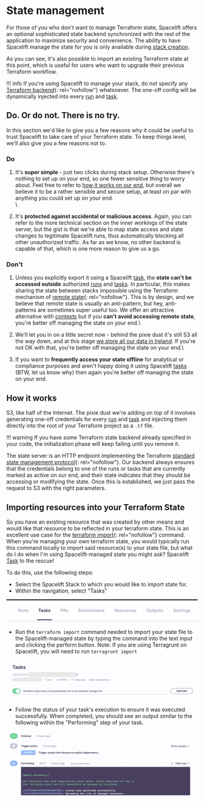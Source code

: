 # State management

For those of you who don't want to manage Terraform state, Spacelift offers an optional sophisticated state backend synchronized with the rest of the application to maximize security and convenience. The ability to have Spacelift manage the state for you is only available during [stack creation](../../concepts/stack/creating-a-stack.md#terraform).

As you can see, it's also possible to import an existing Terraform state at this point, which is useful for users who want to upgrade their previous Terraform workflow.

!!! info
    If you're using Spacelift to manage your stack, do not specify any [Terraform backend](https://www.terraform.io/docs/backends/index.html){: rel="nofollow"} whatsoever. The one-off config will be dynamically injected into every [run](../../concepts/run/) and [task](../../concepts/run/task.md).

## Do. Or do not. There is no try.

In this section we'd like to give you a few reasons why it could be useful to trust Spacelift to take care of your Terraform state. To keep things level, we'll also give you a few reasons not to.

### Do

1. It's **super simple** - just two clicks during stack setup. Otherwise there's nothing to set up on your end, so one fewer sensitive thing to worry about. Feel free to refer to [how it works on our end](state-management.md#how-it-works), but overall we believe it to be a rather sensible and secure setup, at least on par with anything you could set up on your end.\
   \

2. It's **protected against accidental or malicious access**. Again, you can refer to the more technical section on the inner workings of the state server, but the gist is that we're able to map state access and state changes to legitimate Spacelift runs, thus automatically blocking all other unauthorized traffic. As far as we know, no other backend is capable of that, which is one more reason to give us a go.

### Don't

1. Unless you explicitly export it using a Spacelift [task](../../concepts/run/task.md), the **state can't be accessed outside** authorized [runs](../../concepts/run/) and [tasks](../../concepts/run/task.md). In particular, this makes sharing the state between stacks impossible using the Terraform mechanism of [remote state](https://www.terraform.io/docs/providers/terraform/d/remote_state.html){: rel="nofollow"}. This is by design, and we believe that remote state is usually an anti-pattern, but hey, anti-patterns are sometimes super useful too. We offer an attractive alternative with [contexts](../../concepts/configuration/context.md) but if you **can't avoid accessing remote state**, you're better off managing the state on your end.\

2. We'll let you in on a little secret now - behind the pixie dust it's still S3 all the way down, and at this stage [we store all our data in Ireland](../../product/security.md). If you're not OK with that, you're better off managing the state on your end.\

3. If you want to **frequently access your state offline** for analytical or compliance purposes and aren't happy doing it using Spacelift [tasks](../../concepts/run/task.md) (BTW, let us know why) then again you're better off managing the state on your end.

## How it works

S3, like half of the Internet. The pixie dust we're adding on top of it involves generating one-off credentials for every [run](../../concepts/run/) and [task](../../concepts/run/task.md) and injecting them directly into the root of your Terraform project as a `.tf` file.

!!! warning
    If you have some Terraform state backend already specified in your code, the initialization phase will keep failing until you remove it.

The state server is an HTTP endpoint implementing the Terraform [standard state management protocol](https://www.terraform.io/docs/backends/types/http.html){: rel="nofollow"}. Our backend always ensures that the credentials belong to one of the runs or tasks that are currently marked as active on our end, and their state indicates that they should be accessing or modifying the state. Once this is established, we just pass the request to S3 with the right parameters.

## Importing resources into your Terraform State

So you have an existing resource that was created by other means and would like that resource to be reflected in your terraform state. This is an excellent use case for the [terraform import](https://www.terraform.io/cli/import){: rel="nofollow"} command. When you're managing your own terraform state, you would typically run this command locally to import said resource(s) to your state file, but what do I do when I'm using Spacelift-managed state you might ask? Spacelift [Task](../../concepts/run/task.md) to the rescue!

To do this, use the following steps:

- Select the Spacelift Stack to which you would like to import state for.
- Within the navigation, select "Tasks"

![](<../../assets/screenshots/Screen Shot 2022-02-15 at 10.25.20 AM.png>)

- Run the `terraform import` command needed to import your state file to the Spacelift-managed state by typing the command into the text input and clicking the perform button. Note: If you are using Terragrunt on Spacelift, you will need to run `terragrunt import`

![](<../../assets/screenshots/Screen Shot 2022-02-15 at 1.05.23 PM.png>)

- Follow the status of your task's execution to ensure it was executed successfully. When completed, you should see an output similar to the following within the "Performing" step of your task.

![](<../../assets/screenshots/Screen Shot 2022-02-15 at 1.31.29 PM.png>)
